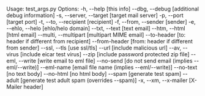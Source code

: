 Usage:
   test_args.py <options>
Options:
   -h, --help [this info]
   --dbg, --debug [additional debug information]
   -s, --server, --target [target mail server]
   -p, --port [target port]
   -t, --to, --recipient [recipient]
   -f, --from, --sender [sender]
   -e, --ehlo, --helo [ehlo/helo domain]
   --txt, --text [text email]
   --htm, --html [html email]
   --multi, --multipart [multipart MIME email]
   --to-header [to: header if different from recipient]
   --from-header [from: header if different from sender]
   --ssl, --tls [use ssl/tls]
   --url [include malicious url]
   --av, --virus [include eicar test virus]
   --zip [include password protected zip file]
   --eml, --write [write email to eml file]
   --no-send [do not send email (implies --eml/--write)]
   --eml-name [email file name (implies --eml/--write)]
   --no-text [no text body]
   --no-html [no html body]
   --spam [generate test spam]
   --adult [generate test adult spam (overrides --spam)]
   -x, --xm, --x-mailer [X-Mailer header]
